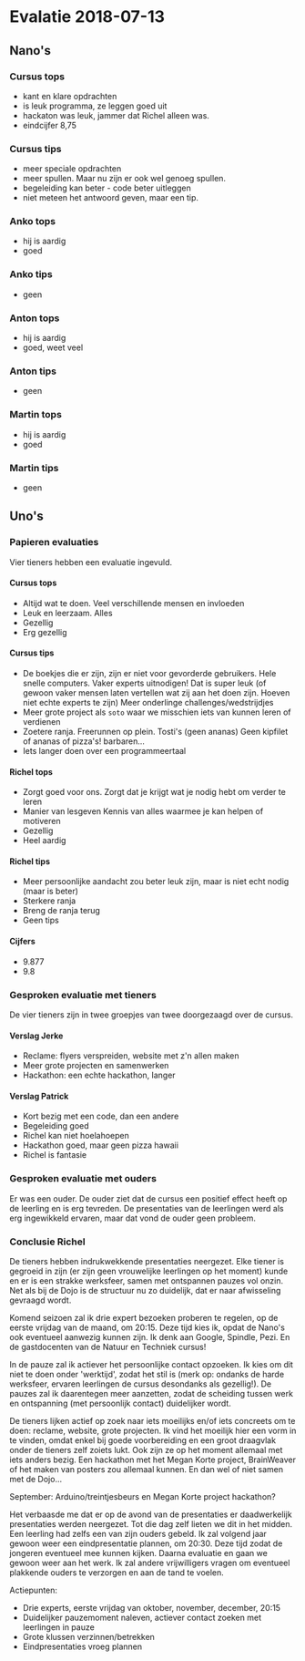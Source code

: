 # Evalatie 2018-07-13

## Nano's

### Cursus tops
- kant en klare opdrachten
- is leuk programma, ze leggen goed uit
- hackaton was leuk, jammer dat Richel alleen was.
- eindcijfer 8,75

### Cursus tips
- meer speciale opdrachten
- meer spullen. Maar nu zijn er ook wel genoeg spullen.
- begeleiding kan beter - code beter uitleggen
- niet meteen het antwoord geven, maar een tip.

### Anko tops
- hij is aardig
- goed
### Anko tips
- geen

### Anton tops
- hij is aardig
- goed, weet veel
### Anton tips
- geen

### Martin tops
- hij is aardig
- goed
### Martin tips
- geen


## Uno's

### Papieren evaluaties

Vier tieners hebben een evaluatie ingevuld.

#### Cursus tops

 * Altijd wat te doen. Veel verschillende mensen en invloeden
 * Leuk en leerzaam. Alles
 * Gezellig
 * Erg gezellig

#### Cursus tips

 * De boekjes die er zijn, zijn er niet voor gevorderde gebruikers. 
   Hele snelle computers.
   Vaker experts uitnodigen! Dat is super leuk (of gewoon vaker mensen laten vertellen wat zij aan het doen zijn. Hoeven niet echte experts te zijn)
   Meer onderlinge challenges/wedstrijdjes  
 * Meer grote project als `soto` waar we misschien iets van kunnen leren of verdienen
 * Zoetere ranja. Freerunnen op plein. Tosti's (geen ananas)
   Geen kipfilet of ananas of pizza's! barbaren...
 * Iets langer doen over een programmeertaal

#### Richel tops

 * Zorgt goed voor ons. 
   Zorgt dat je krijgt wat je nodig hebt om verder te leren
 * Manier van lesgeven
   Kennis van alles waarmee je kan helpen of motiveren
 * Gezellig
 * Heel aardig

#### Richel tips

 * Meer persoonlijke aandacht zou beter leuk zijn, maar is niet echt nodig (maar is beter)
 * Sterkere ranja
 * Breng de ranja terug
 * Geen tips

#### Cijfers

 * 9.877
 * 9.8

### Gesproken evaluatie met tieners

De vier tieners zijn in twee groepjes van twee doorgezaagd over de cursus.

#### Verslag Jerke

 * Reclame: flyers verspreiden, website met z'n allen maken
 * Meer grote projecten en samenwerken
 * Hackathon: een echte hackathon, langer

#### Verslag Patrick

 * Kort bezig met een code, dan een andere
 * Begeleiding goed
 * Richel kan niet hoelahoepen
 * Hackathon goed, maar geen pizza hawaii
 * Richel is fantasie

### Gesproken evaluatie met ouders

Er was een ouder. De ouder ziet dat de cursus een positief effect heeft op de leerling
en is erg tevreden. De presentaties van de leerlingen werd als erg ingewikkeld ervaren,
maar dat vond de ouder geen probleem.

### Conclusie Richel

De tieners hebben indrukwekkende presentaties neergezet. Elke tiener is gegroeid in zijn (er zijn
geen vrouwelijke leerlingen op het moment) kunde en er is een strakke werksfeer, samen met
ontspannen pauzes vol onzin. Net als bij de Dojo is de structuur nu zo duidelijk, dat er naar
afwisseling gevraagd wordt.

Komend seizoen zal ik drie expert bezoeken proberen te regelen, op de eerste vrijdag van de maand,
om 20:15. Deze tijd kies ik, opdat de Nano's ook eventueel aanwezig kunnen zijn. Ik denk aan Google,
Spindle, Pezi. En de gastdocenten van de Natuur en Techniek cursus!

In de pauze zal ik actiever het persoonlijke contact opzoeken. Ik kies om dit niet te doen onder
'werktijd', zodat het stil is (merk op: ondanks de harde werksfeer, ervaren leerlingen
de cursus desondanks als gezellig!). 
De pauzes zal ik daarentegen meer aanzetten, zodat de scheiding tussen
werk en ontspanning (met persoonlijk contact) duidelijker wordt.

De tieners lijken actief op zoek naar iets moeilijks en/of iets concreets om te doen: reclame,
website, grote projecten. Ik vind het moeilijk hier een vorm in te vinden, omdat enkel bij
goede voorbereiding en een groot draagvlak onder de tieners zelf zoiets lukt. Ook zijn ze op het
moment allemaal met iets anders bezig. Een hackathon met het Megan Korte project, BrainWeaver of
het maken van posters zou allemaal kunnen. En dan wel of niet samen met de Dojo...

September: Arduino/treintjesbeurs en Megan Korte project hackathon?

Het verbaasde me dat er op de avond van de presentaties er daadwerkelijk presentaties
werden neergezet. Tot die dag zelf lieten we dit in het midden. Een leerling had zelfs
een van zijn ouders gebeld. Ik zal volgend jaar gewoon weer een eindpresentatie plannen, om 20:30.
Deze tijd zodat de jongeren eventueel mee kunnen kijken. Daarna evaluatie en gaan we gewoon weer aan het werk.
Ik zal andere vrijwilligers vragen om eventueel plakkende ouders te verzorgen en aan de tand te voelen.

Actiepunten:

 * Drie experts, eerste vrijdag van oktober, november, december, 20:15
 * Duidelijker pauzemoment naleven, actiever contact zoeken met leerlingen in pauze
 * Grote klussen verzinnen/betrekken
 * Eindpresentaties vroeg plannen

